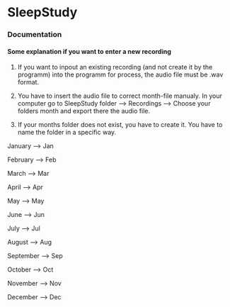 # SleepStudy

### Documentation
#### Some explanation if you want to enter a new recording

1) If you want to inpout an existing recording (and not create it by the programm) into the programm for process, the audio file must be .wav format.

2) You have to insert the audio file to correct month-file manualy. In your computer go to SleepStudy folder --> Recordings --> Choose your folders month and export there the audio file.

3) If your months folder does not exist, you have to create it. You have to name the folder in a specific way.

January --> Jan

February –-> Feb

March –-> Mar

April --> Apr

May –-> May

June –-> Jun

July –-> Jul

August –-> Aug

September –-> Sep

October –-> Oct

November –-> Nov

December –-> Dec
